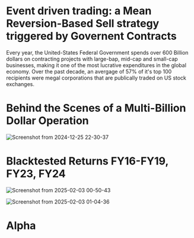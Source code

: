 # Event driven trading: a Mean Reversion-Based Sell strategy triggered by Governent Contracts
Every year, the United-States Federal Government spends over 600 Billion dollars on contracting projects with large-bap, mid-cap and small-cap businesses, making it one of the most lucrative expenditures in the global economy. Over the past decade, an avergage of 57% of it's top 100 recipients were megal corporations that are publically traded on US stock exchanges. 

# Behind the Scenes of a Multi-Billion Dollar Operation 
![Screenshot from 2024-12-25 22-30-37](https://github.com/user-attachments/assets/7d77d509-43d3-443f-8833-83c3691804a8)

# Blacktested Returns FY16-FY19, FY23, FY24 
![Screenshot from 2025-02-03 00-50-43](https://github.com/user-attachments/assets/8e610b93-a04a-4417-ab02-5ee8c8f5c2cf)


![Screenshot from 2025-02-03 01-04-36](https://github.com/user-attachments/assets/fbe46c73-e2cc-4bd0-a34f-d6ee3ad6fa6d)

# Alpha 

